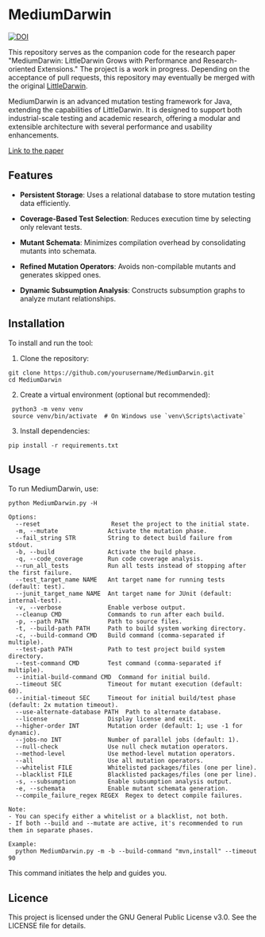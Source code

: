 # MediumDarwin
[![DOI](https://zenodo.org/badge/1024202471.svg)](https://doi.org/10.5281/zenodo.16365369)

This repository serves as the companion code for the research paper "MediumDarwin: LittleDarwin Grows with Performance and Research-oriented Extensions." The project is a work in progress. Depending on the acceptance of pull requests, this repository may eventually be merged with the original [LittleDarwin](https://github.com/aliparsai/LittleDarwin).

MediumDarwin is an advanced mutation testing framework for Java, extending the capabilities of LittleDarwin. It is designed to support both industrial-scale testing and academic research, offering a modular and extensible architecture with several performance and usability enhancements.

[Link to the paper](https://github.com/ComplexSoftwareLab/MediumDarwin/blob/main/tool%20paper/ICSME2025.pdf)

Features
--------
*   **Persistent Storage**: Uses a relational database to store mutation testing data efficiently.
    
*   **Coverage-Based Test Selection**: Reduces execution time by selecting only relevant tests.
    
*   **Mutant Schemata**: Minimizes compilation overhead by consolidating mutants into schemata.
    
*   **Refined Mutation Operators**: Avoids non-compilable mutants and generates skipped ones.
    
*   **Dynamic Subsumption Analysis**: Constructs subsumption graphs to analyze mutant relationships.

Installation
------------
To install and run the tool:

1.  Clone the repository:

```
git clone https://github.com/yourusername/MediumDarwin.git
cd MediumDarwin
 ```
2.  Create a virtual environment (optional but recommended):

```
 python3 -m venv venv
 source venv/bin/activate  # On Windows use `venv\Scripts\activate`
 ```

3.  Install dependencies:

```
pip install -r requirements.txt
```

Usage
-----

To run MediumDarwin, use:

```
python MediumDarwin.py -H

Options:
  --reset                    Reset the project to the initial state.
  -m, --mutate              Activate the mutation phase.
  --fail_string STR         String to detect build failure from stdout.
  -b, --build               Activate the build phase.
  -q, --code_coverage       Run code coverage analysis.
  --run_all_tests           Run all tests instead of stopping after the first failure.
  --test_target_name NAME   Ant target name for running tests (default: test).
  --junit_target_name NAME  Ant target name for JUnit (default: internal-test).
  -v, --verbose             Enable verbose output.
  --cleanup CMD             Commands to run after each build.
  -p, --path PATH           Path to source files.
  -t, --build-path PATH     Path to build system working directory.
  -c, --build-command CMD   Build command (comma-separated if multiple).
  --test-path PATH          Path to test project build system directory.
  --test-command CMD        Test command (comma-separated if multiple).
  --initial-build-command CMD  Command for initial build.
  --timeout SEC             Timeout for mutant execution (default: 60).
  --initial-timeout SEC     Timeout for initial build/test phase (default: 2x mutation timeout).
  --use-alternate-database PATH  Path to alternate database.
  --license                 Display license and exit.
  --higher-order INT        Mutation order (default: 1; use -1 for dynamic).
  --jobs-no INT             Number of parallel jobs (default: 1).
  --null-check              Use null check mutation operators.
  --method-level            Use method-level mutation operators.
  --all                     Use all mutation operators.
  --whitelist FILE          Whitelisted packages/files (one per line).
  --blacklist FILE          Blacklisted packages/files (one per line).
  -s, --subsumption         Enable subsumption analysis output.
  -e, --schemata            Enable mutant schemata generation.
  --compile_failure_regex REGEX  Regex to detect compile failures.

Note:
- You can specify either a whitelist or a blacklist, not both.
- If both --build and --mutate are active, it's recommended to run them in separate phases.

Example:
  python MediumDarwin.py -m -b --build-command "mvn,install" --timeout 90

```

This command initiates the help and guides you.

Licence
--------
This project is licensed under the GNU General Public License v3.0. See the LICENSE file for details.
